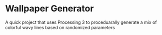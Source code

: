 # Wallpaper Generator
 A quick project that uses Processing 3 to proceduarally generate a mix of colorful wavy lines based on randomized parameters
